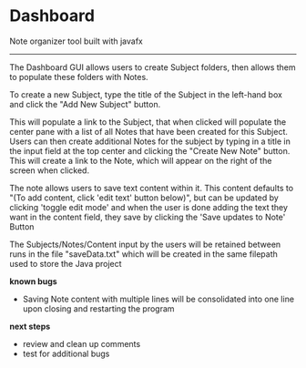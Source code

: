 # Dashboard
Note organizer tool built with javafx
*******************************************************************************************************************************

The Dashboard GUI allows users to create Subject folders, then allows them to populate these folders with Notes.

To create a new Subject, type the title of the Subject in the left-hand box and click the "Add New Subject" button.

This will populate a link to the Subject, that when clicked will populate the center pane with a list of all Notes that have been created 
for this Subject. Users can then create additional Notes for the subject by typing in a title in the input field at the top center
and clicking the "Create New Note" button. This will create a link to the Note, which will appear on the right of the screen when clicked. 

The note allows users to save text content within it. This content defaults to "(To add content, click 'edit text' button below)", but can 
be updated by clicking 'toggle edit mode' and when the user is done adding the text they want in the content field, they 
save by clicking the 'Save updates to Note' Button



The Subjects/Notes/Content input by the users will be retained between runs in the file "saveData.txt" which will be created in the same
filepath used to store the Java project


**known bugs**
- Saving Note content with multiple lines will be consolidated into one line upon closing and restarting the program

**next steps**
- review and clean up comments
- test for additional bugs
